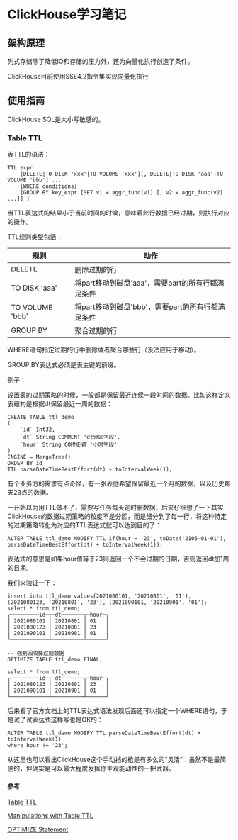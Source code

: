 # ClickHouse学习笔记

## 架构原理

列式存储除了降低IO和存储的压力外，还为向量化执行创造了条件。

ClickHouse目前使用SSE4.2指令集实现向量化执行

## 使用指南

ClickHouse SQL是大小写敏感的。

### Table TTL

表TTL的语法：

```
TTL expr
    [DELETE|TO DISK 'xxx'|TO VOLUME 'xxx'][, DELETE|TO DISK 'aaa'|TO VOLUME 'bbb'] ...
    [WHERE conditions]
    [GROUP BY key_expr [SET v1 = aggr_func(v1) [, v2 = aggr_func(v2) ...]] ]
```

当TTL表达式的结果小于当前时间的时候，意味着此行数据已经过期，则执行对应的操作。

TTL规则类型包括：

| 规则            | 动作                                              |
| --------------- | ------------------------------------------------- |
| DELETE          | 删除过期的行                                      |
| TO DISK 'aaa'   | 将part移动到磁盘'aaa'，需要part的所有行都满足条件 |
| TO VOLUME 'bbb' | 将part移动到磁盘'bbb'，需要part的所有行都满足条件 |
| GROUP BY        | 聚合过期的行                                      |

WHERE语句指定过期的行中删除或者聚合哪些行（没法应用于移动）。

GROUP BY表达式必须是表主键的前缀。

例子：

设置表的过期策略的时候，一般都是保留最近连续一段时间的数据。比如这样定义表结构是根据dt保留最近一周的数据：

```
CREATE TABLE ttl_demo
(
    `id` Int32,
    `dt` String COMMENT 'dt分区字段',
    `hour` String COMMENT '小时字段'
)
ENGINE = MergeTree()
ORDER BY id
TTL parseDateTimeBestEffort(dt) + toIntervalWeek(1);
```

有个业务方的需求有点奇怪，有一张表他希望保留最近一个月的数据，以及历史每天23点的数据。

一开始以为用TTL做不了，需要写任务每天定时删数据，后来仔细想了一下其实ClickHouse的数据过期策略的粒度不是分区，而是细分到了每一行，将这种特定的过期策略转化为对应的TTL表达式就可以达到目的了：

```
ALTER TABLE ttl_demo MODIFY TTL if(hour = '23', toDate('2105-01-01'), parseDateTimeBestEffort(dt) + toIntervalWeek(1));
```

表达式的意思是如果hour值等于23则返回一个不会过期的日期，否则返回dt加1周的日期。

我们来验证一下：

```
insert into ttl_demo values(2021080101, '20210801', '01'), (2021080123, '20210801', '23'), (2021090101, '20210901', '01');
select * from ttl_demo;
┌─────────id─┬─dt───────┬─hour─┐
│ 2021080101 │ 20210801 │ 01   │
│ 2021080123 │ 20210801 │ 23   │
│ 2021090101 │ 20210901 │ 01   │
└────────────┴──────────┴──────┘

-- 强制回收掉过期数据
OPTIMIZE TABLE ttl_demo FINAL;

select * from ttl_demo;
┌─────────id─┬─dt───────┬─hour─┐
│ 2021080123 │ 20210801 │ 23   │
│ 2021090101 │ 20210901 │ 01   │
└────────────┴──────────┴──────┘
```

后来看了官方文档上的TTL表达式语法发现后面还可以指定一个WHERE语句，于是试了试表达式这样写也是OK的：

```
ALTER TABLE ttl_demo MODIFY TTL parseDateTimeBestEffort(dt) + toIntervalWeek(1)
where hour != '23';
```

从这里也可以看出ClickHouse这个手动挡的枪是有多么的“灵活”：虽然不是最简便的，但确实是可以最大程度发挥你主观能动性的一把武器。

#### 参考

[Table TTL](https://clickhouse.tech/docs/en/engines/table-engines/mergetree-family/mergetree/#mergetree-table-ttl)

[Manipulations with Table TTL](https://clickhouse.tech/docs/en/sql-reference/statements/alter/ttl/)

[OPTIMIZE Statement](https://clickhouse.tech/docs/en/sql-reference/statements/optimize/)